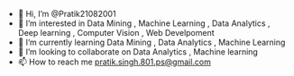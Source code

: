 - 👋 Hi, I’m @Pratik21082001
- 👀 I’m interested in Data Mining , Machine Learning , Data Analytics , Deep learning , Computer Vision , Web Develpoment
- 🌱 I’m currently learning Data Mining , Data Analytics , Machine Learning
- 💞️ I’m looking to collaborate on Data Analytics , Machine learning
- 📫 How to reach me pratik.singh.801.ps@gmail.com

<!---
Pratik21082001/Pratik21082001 is a ✨ special ✨ repository because its `README.md` (this file) appears on your GitHub profile.
You can click the Preview link to take a look at your changes.
--->
